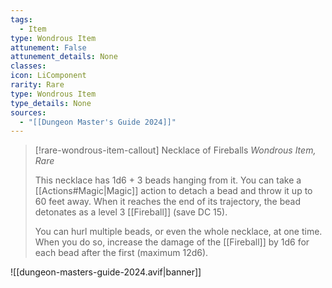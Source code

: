 ```yaml
---
tags:
  - Item
type: Wondrous Item
attunement: False
attunement_details: None
classes:
icon: LiComponent
rarity: Rare
type: Wondrous Item
type_details: None
sources: 
  - "[[Dungeon Master's Guide 2024]]"
---
```

>[!rare-wondrous-item-callout] Necklace of Fireballs
>_Wondrous Item, Rare_
>
>This necklace has 1d6 + 3 beads hanging from it. You can take a [[Actions#Magic\|Magic]] action to detach a bead and throw it up to 60 feet away. When it reaches the end of its trajectory, the bead detonates as a level 3 [[Fireball]] (save DC 15).
>
>You can hurl multiple beads, or even the whole necklace, at one time. When you do so, increase the damage of the [[Fireball]] by 1d6 for each bead after the first (maximum 12d6).
>


![[dungeon-masters-guide-2024.avif|banner]]